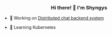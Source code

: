 ### <div align="center">Hi there! 👋 I'm Shyngys</div>    

- 🔭 Working on [Distributed chat backend system](https://github.com/bytestreme/chattifier-v2)  
  

- 📘 Learning Kubernetes  
  
